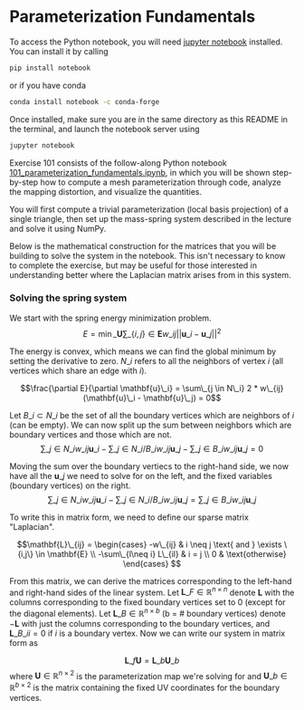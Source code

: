 # Parameterization Fundamentals

To access the Python notebook, you will need [jupyter notebook](https://jupyter.org/install) installed. You can install it by calling
```bash
pip install notebook
```
or if you have conda
```bash
conda install notebook -c conda-forge
```
Once installed, make sure you are in the same directory as this README in the terminal, and launch the notebook server using
```bash
jupyter notebook
```

Exercise 101 consists of the follow-along Python notebook [101_parameterization_fundamentals.ipynb](101_parameterization_fundamentals.ipynb), in which you will be shown step-by-step how to compute a mesh parameterization through code, analyze the mapping distortion, and visualize the quantities.

You will first compute a trivial parameterization (local basis projection) of a single triangle, then set up the mass-spring system described in the lecture and solve it using NumPy.

Below is the mathematical construction for the matrices that you will be building to solve the system in the notebook. This isn't necessary to know to complete the exercise, but may be useful for those interested in understanding better where the Laplacian matrix arises from in this system.

### Solving the spring system

We start with the spring energy minimization problem.
$$E = \min\_{\mathbf{U}} \sum\_{\{i,j\} \in \mathbf{E}} w\_{ij} ||\mathbf{u}\_i - \mathbf{u}\_j||^2$$

The energy is convex, which means we can find the global minimum by setting the derivative to zero. $N\_i$ refers to all the neighbors of vertex $i$ (all vertices which share an edge with $i$).

$$\frac{\partial E}{\partial \mathbf{u}\_i} = \sum\_{j \in N\_i} 2 * w\_{ij}(\mathbf{u}\_i - \mathbf{u}\_j) = 0$$

Let $B\_i \subset N\_i$ be the set of all the boundary vertices which are neighbors of $i$ (can be empty). We can now split up the sum between neighbors which are boundary vertices and those which are not.
$$\sum\_{j \in N\_i} w\_{ij}\mathbf{u}\_i - \sum\_{j \in N\_i/B\_i} w\_{ij}\mathbf{u}\_j - \sum\_{j \in B\_i} w\_{ij}\mathbf{u}\_j = 0$$

Moving the sum over the boundary vertiecs to the right-hand side, we now have all the $\mathbf{u}\_j$ we need to solve for on the left, and the fixed variables (boundary vertices) on the right.
$$\sum\_{j \in N\_i} w\_{ij}\mathbf{u}\_i - \sum\_{j \in N\_i/B\_i} w\_{ij}\mathbf{u}\_j = \sum\_{j \in B\_i} w\_{ij}\mathbf{u}\_j$$

To write this in matrix form, we need to define our sparse matrix "Laplacian".

$$\mathbf{L}\_{ij} =
    \begin{cases}
    -w\_{ij} & i \neq j \text{ and } \exists \{i,j\} \in \mathbf{E} \\
    -\sum\_{l\neq i} L\_{il} & i = j \\
    0 & \text{otherwise}
    \end{cases}
$$

From this matrix, we can derive the matrices corresponding to the left-hand and right-hand sides of the linear system. Let $\mathbf{L}\_{F} \in \mathbb{R}^{n \times n}$ denote $\mathbf{L}$ with the columns corresponding to the fixed boundary vertices set to 0 (except for the diagonal elements). Let $\mathbf{L}\_B \in \mathbb{R}^{n \times b}$ (b = # boundary vertices) denote $-\mathbf{L}$ with just the columns corresponding to the boundary vertices, and $\mathbf{L}\_{B\_{ii}} = 0$ if $i$ is a boundary vertex. Now we can write our system in matrix form as

$$\mathbf{L}\_f \mathbf{U} = \mathbf{L}\_b \mathbf{U}\_b$$
where $\mathbf{U} \in \mathbb{R}^{n \times 2}$ is the parameterization map we're solving for and $\mathbf{U}\_b \in \mathbb{R}^{b \times 2}$ is the matrix containing the fixed UV coordinates for the boundary vertices.
